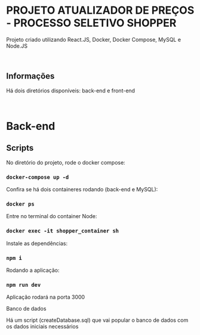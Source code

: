 # PROJETO ATUALIZADOR DE PREÇOS - PROCESSO SELETIVO SHOPPER
Projeto criado utilizando React.JS, Docker, Docker Compose, MySQL e Node.JS 

<br/>

## Informações

Há dois diretórios disponíveis: back-end e front-end

<br/>

# Back-end

## Scripts

No diretório do projeto, rode o docker compose:

### `docker-compose up -d`


Confira se há dois containeres rodando (back-end e MySQL):

### `docker ps`


Entre no terminal do container Node:

### `docker exec -it shopper_container sh`


Instale as dependências:

### `npm i`


Rodando a aplicação:

### `npm run dev`
Aplicação rodará na porta 3000


Banco de dados

Há um script (createDatabase.sql) que vai popular o banco de dados com os dados iniciais necessários


